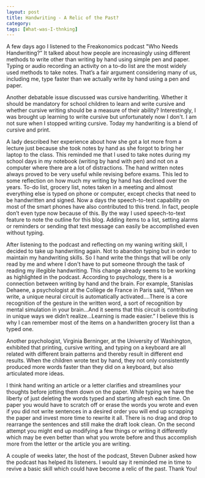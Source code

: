 ```yaml
---
layout: post
title: Handwriting - A Relic of the Past?
category:
tags: [What-was-I-thnking]
---
```

A few days ago I listened to the Freakonomics podcast "Who Needs Handwriting?” It talked about how people are increasingly using different methods to write other than writing by hand using simple pen and paper. Typing or audio recording an activity on a to-do list are the most widely used methods to take notes. That’s a fair argument considering many of us, including me, type faster than we actually write by hand using a pen and paper.

Another debatable issue discussed was cursive handwriting. Whether it should be mandatory for school children to learn and write cursive and whether cursive writing should be a measure of their ability? Interestingly, I was brought up learning to write cursive but unfortunately now I don't. I am not sure when I stopped writing cursive. Today my handwriting is a blend of cursive and print.

A lady described her experience about how she got a lot more from a lecture just because she took notes by hand as she forgot to bring her laptop to the class. This reminded me that I used to take notes during my school days in my notebook (writing by hand with pen) and not on a computer where there are a lot of distractions. The hand written notes always proved to be very useful while revising before exams. This led to some reflection on how much my writing by hand has declined over the years. To-do list, grocery list, notes taken in a meeting and almost everything else is typed on phone or computer, except checks that need to be handwritten and signed. Now a days the speech-to-text capability on most of the smart phones have also contributed to this trend. In fact, people don’t even type now because of this. By the way I used speech-to-text feature to note the outline for this blog. Adding items to a list, setting alarms or reminders or sending that text message can easily be accomplished even without typing.

After listening to the podcast and reflecting on my waning writing skill, I decided to take up handwriting again. Not to abandon typing but in order to maintain my handwriting skills. So I hand write the things that will be only read by me and where I don't have to put someone through the task of reading my illegible handwriting. This change already seems to be working as highlighted in the podcast. According to psychology, there is a connection between writing by hand and the brain. For example, Stanislas Dehaene, a psychologist at the Collège de France in Paris said, “When we write, a unique neural circuit is automatically activated….There is a core recognition of the gesture in the written word, a sort of recognition by mental simulation in your brain…And it seems that this circuit is contributing in unique ways we didn’t realize…Learning is made easier.” I believe this is why I can remember most of the items on a handwritten grocery list than a typed one.

Another psychologist, Virginia Berninger, at the University of Washington, exhibited that printing, cursive writing, and typing on a keyboard are all related with different brain patterns and thereby result in different end results. When the children wrote text by hand, they not only consistently produced more words faster than they did on a keyboard, but also articulated more ideas.

I think hand writing an article or a letter clarifies and streamlines your thoughts before jotting them down on the paper. While typing we have the liberty of just deleting the words typed and starting afresh each time. On paper you would have to scratch off or erase the words you wrote and even if you did not write sentences in a desired order you will end up scrapping the paper and invest more time to rewrite it all. There is no drag and drop to rearrange the sentences and still make the draft look clean. On the second attempt you might end up modifying a few things or writing it differently which may be even better than what you wrote before and thus accomplish more from the letter or the article you are writing.

A couple of weeks later, the host of the podcast, Steven Dubner asked how the podcast has helped its listeners. I would say it reminded me in time to revive a basic skill which could have become a relic of the past. Thank You!
